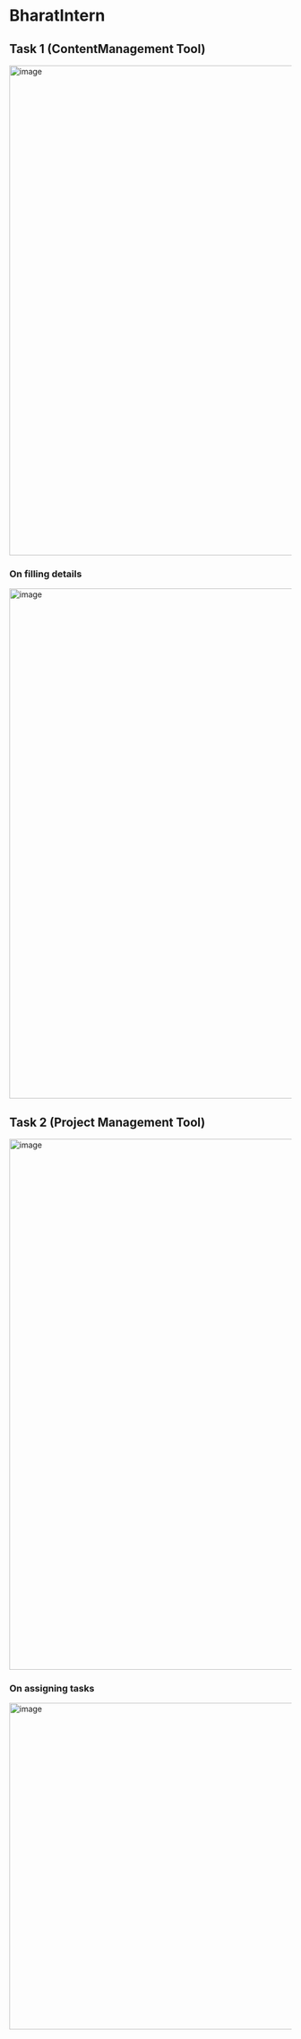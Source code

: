 # BharatIntern

## Task 1 (ContentManagement Tool)
<img width="873" alt="image" src="https://github.com/jasika5522/BharatIntern/assets/89533656/f38005c1-0a07-441c-8c42-4f37b33978c7">

### On filling details
<img width="909" alt="image" src="https://github.com/jasika5522/BharatIntern/assets/89533656/8771cd8e-2460-4ff8-aa64-a6b5b17538ec">

## Task 2 (Project Management Tool)
<img width="946" alt="image" src="https://github.com/jasika5522/BharatIntern/assets/89533656/f4e35d0c-4100-4db7-8ac2-dc3e3df0f9a1">

### On assigning tasks
<img width="582" alt="image" src="https://github.com/jasika5522/BharatIntern/assets/89533656/43b2ecd3-6a84-4195-ac57-8bd601a43f5b">



